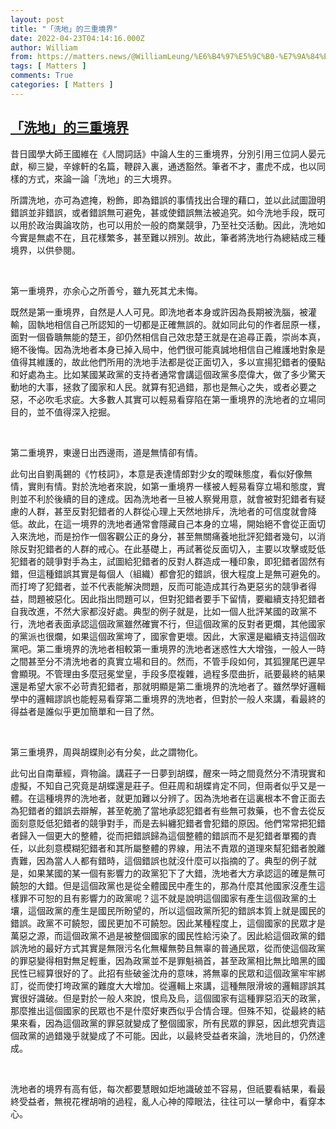 ```yaml
---
layout: post
title: "「洗地」的三重境界"
date: 2022-04-23T04:14:16.000Z
author: William
from: https://matters.news/@WilliamLeung/%E6%B4%97%E5%9C%B0-%E7%9A%84%E4%B8%89%E9%87%8D%E5%A2%83%E7%95%8C-bafyreifegq5ymelzs4465rhv6kam3i2qezaflz5bqbqwr2ag67qvw47u6q
tags: [ Matters ]
comments: True
categories: [ Matters ]
---
```

<!--1650687256000-->
[「洗地」的三重境界](https://matters.news/@WilliamLeung/%E6%B4%97%E5%9C%B0-%E7%9A%84%E4%B8%89%E9%87%8D%E5%A2%83%E7%95%8C-bafyreifegq5ymelzs4465rhv6kam3i2qezaflz5bqbqwr2ag67qvw47u6q)
------

<div>
<p>昔日國學大師王國維在《人間詞話》中論人生的三重境界，分別引用三位詞人晏元獻，柳三變，辛嫁軒的名篇，鞭辟入裏，通透豁然。筆者不才，畫虎不成，也以同樣的方式，來論一論「洗地」的三大境界。</p><p>所謂洗地，亦可為遮掩，粉飾，即為錯誤的事情找出合理的藉口，並以此試圖證明錯誤並非錯誤，或者錯誤無可避免，甚或使錯誤無法被追究。如今洗地手段，既可以用於政治輿論攻防，也可以用於一般的商業競爭，乃至社交活動。因此，洗地如今實是無處不在，且花樣繁多，甚至難以辨別。故此，筆者將洗地行為總結成三種境界，以供參閱。</p><p><br></p><p>第一重境界，亦余心之所善兮，雖九死其尤未悔。</p><p>既然是第一重境界，自然是人人可見。即洗地者本身或許因為長期被洗腦，被灌輸，固執地相信自己所認知的一切都是正確無誤的。就如同此句的作者屈原一樣，面對一個昏聵無能的楚王，卻仍然相信自己效忠楚王就是在追尋正義，崇尚本真，絕不後悔。因為洗地者本身已掉入局中，他們很可能真誠地相信自己維護地對象是值得其維護的，故此他們所用的洗地手法都是從正面切入，多以宣揚犯錯者的優點和好處為主。比如某國某政黨的支持者通常會講這個政黨多麼偉大，做了多少驚天動地的大事，拯救了國家和人民。就算有犯過錯，那也是無心之失，或者必要之惡，不必吹毛求疵。大多數人其實可以輕易看穿陷在第一重境界的洗地者的立場同目的，並不值得深入挖掘。</p><p><br></p><p>第二重境界，東邊日出西邊雨，道是無情卻有情。</p><p>此句出自劉禹錫的《竹枝詞》，本意是表達情郎對少女的曖昧態度，看似好像無情，實則有情。對於洗地者來說，如第一重境界一樣被人輕易看穿立場和態度，實則並不利於後續的目的達成。因為洗地者一旦被人察覺用意，就會被對犯錯者有疑慮的人群，甚至反對犯錯者的人群從心理上天然地排斥，洗地者的可信度就會降低。故此，在這一境界的洗地者通常會隱藏自己本身的立場，開始絕不會從正面切入來洗地，而是扮作一個客觀公正的身分，甚至無關痛養地批評犯錯者幾句，以消除反對犯錯者的人群的戒心。在此基礎上，再試著從反面切入，主要以攻擊或貶低犯錯者的競爭對手為主，試圖給犯錯者的反對人群造成一種印象，即犯錯者固然有錯，但這種錯誤其實是每個人（組織）都會犯的錯誤，很大程度上是無可避免的。而打垮了犯錯者，並不代表能解決問題，反而可能造成其行為更惡劣的競爭者得益，問題被惡化。因此指出問題可以，但對犯錯者要手下留情，要繼續支持犯錯者自我改進，不然大家都沒好處。典型的例子就是，比如一個人批評某國的政黨不行，洗地者表面承認這個政黨雖然確實不行，但這個政黨的反對者更爛，其他國家的黨派也很爛，如果這個政黨垮了，國家會更壞。因此，大家還是繼續支持這個政黨吧。第二重境界的洗地者相較第一重境界的洗地者迷惑性大大增強，一般人一時之間甚至分不清洗地者的真實立場和目的。然而，不管手段如何，其狐狸尾巴遲早會顯現。不管理由多麼冠冕堂皇，手段多麼複雜，過程多麼曲折，祇要最終的結果還是希望大家不必苛責犯錯者，那就明顯是第二重境界的洗地者了。雖然學好邏輯學中的邏輯謬誤也能輕易看穿第二重境界的洗地者，但對於一般人來講，看最終的得益者是誰似乎更加簡單和一目了然。</p><p><br></p><p>第三重境界，周與胡蝶則必有分矣，此之謂物化。</p><p>此句出自南華經，齊物論。講莊子一日夢到胡蝶，醒來一時之間竟然分不清現實和虛擬，不知自己究竟是胡蝶還是莊子。但莊周和胡蝶肯定不同，但兩者似乎又是一體。在這種境界的洗地者，就更加難以分辨了。因為洗地者在這裏根本不會正面去為犯錯者的錯誤去辯解，甚至乾脆了當地承認犯錯者有些無可救藥，也不會去從反面刻意貶低犯錯者的競爭對手，而是去糾纏犯錯者會犯錯的原因。他們常常把犯錯者歸入一個更大的整體，從而把錯誤歸為這個整體的錯誤而不是犯錯者單獨的責任，以此刻意模糊犯錯者和其所屬整體的界線，用法不責眾的道理來幫犯錯者脫離責難，因為當人人都有錯時，這個錯誤也就沒什麼可以指摘的了。典型的例子就是，如果某國的某一個有影響力的政黨犯下了大錯，洗地者大方承認這的確是無可饒恕的大錯。但是這個政黨也是從全體國民中產生的，那為什麼其他國家沒產生這樣罪不可恕的且有影響力的政黨呢？這不就是說明這個國家有產生這個政黨的土壤，這個政黨的產生是國民所盼望的，所以這個政黨所犯的錯誤本質上就是國民的錯誤。政黨不可饒恕，國民更加不可饒恕。因此某種程度上，這個國家的民眾才是萬惡之源，而這個政黨不過是被整個國家的國民性給污染了。因此給這個政黨的錯誤洗地的最好方式其實是無限污名化無權無勢且無辜的普通民眾，從而使這個政黨的罪惡變得相對無足輕重，因為政黨並不是罪魁禍首，甚至政黨相比無比暗黑的國民性已經算很好的了。此招有些破釜沈舟的意味，將無辜的民眾和這個政黨牢牢綁訂，從而使打垮政黨的難度大大增加。從邏輯上來講，這種無限滑坡的邏輯謬誤其實很好識破。但是對於一般人來說，恨烏及烏，這個國家有這種罪惡滔天的政黨，那麼推出這個國家的民眾也不是什麼好東西似乎合情合理。但殊不知，從最終的結果來看，因為這個政黨的罪惡就變成了整個國家，所有民眾的罪惡，因此想究責這個政黨的過錯幾乎就變成了不可能。因此，以最終受益者來論，洗地目的，仍然達成。</p><p><br></p><p>洗地者的境界有高有低，每次都要慧眼如炬地識破並不容易，但祇要看結果，看最終受益者，無視花裡胡哨的過程，亂人心神的障眼法，往往可以一擊命中，看穿本心。</p>
</div>
